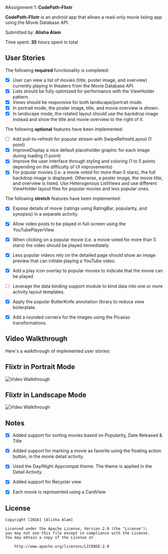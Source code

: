 #Assignment 1: **CodePath-Flixtr**

**CodePath-Flixtr** is an android app that allows a read-only movie listing app using the Movie Database API.

Submitted by: **Alisha Alam**

Time spent: **35** hours spent in total

## User Stories

The following **required** functionality is completed:

* [x] User can view a list of movies (title, poster image, and overview) currently playing in theaters from the Movie Database API.
* [x] Lists should be fully optimized for performance with the ViewHolder pattern.
* [x] Views should be responsive for both landscape/portrait mode.
* [x] In portrait mode, the poster image, title, and movie overview is shown.
* [x] In landscape mode, the rotated layout should use the backdrop image instead and show the title and movie overview to the right of it.

The following **optional** features have been implemented:

* [ ] Add pull-to-refresh for popular stream with SwipeRefreshLayout (1 point)
* [x] ImproveDisplay a nice default placeholder graphic for each image during loading (1 point)
* [x] Improve the user interface through styling and coloring (1 to 5 points depending on the difficulty of UI improvements)
* [x] For popular movies (i.e. a movie voted for more than 5 stars), the full backdrop image is displayed. Otherwise, a poster image, the movie title, and overview is listed. Use Heterogenous ListViews and use different ViewHolder layout files for popular movies and less popular ones.

The following **stretch** features have been implemented:
* [x] Expose details of movie (ratings using RatingBar, popularity, and synopsis) in a separate activity.
* [x] Allow video posts to be played in full-screen using the YouTubePlayerView
* [x] When clicking on a popular movie (i.e. a movie voted for more than 5 stars) the video should be played immediately.
* [x] Less popular videos rely on the detailed page should show an image preview that can initiate playing a YouTube video.
* [x] Add a play icon overlay to popular movies to indicate that the movie can be played
* [ ] Leverage the data binding support module to bind data into one or more activity layout templates.
* [x] Apply the popular ButterKnife annotation library to reduce view boilerplate. 
* [x] Add a rounded corners for the images using the Picasso transformations. 


## Video Walkthrough 

Here's a walkthrough of implemented user stories:
## Flixtr in Portrait Mode

<img src='https://github.com/alishaalam/CodePath-Flixtr/blob/18d02a52befbf0f8b53ce07412da4aa207477e19/Flixtr_Portrait.gif' title='FLixtr_Portrait Video Walkthrough' width='' alt='Video Walkthrough' />

## Flixtr in Landscape Mode

<img src='https://github.com/alishaalam/CodePath-Flixtr/blob/356bf9b04dc62b08c0b022b2d2d254ce41e76138/Flixtr_Landscape.gif' title='FLixtr_Portrait Video Walkthrough' width='' alt='Video Walkthrough' />


## Notes
* [x] Added support for sorting movies based on Popularity, Date Released & Title
* [x] Added support for marking a movie as favorite using the floating action button, in the movie detail activity.
* [x] Used the Day/Night Appcompat theme. The theme is applied in the Detail Activity.
* [x] Added support for Recycler view
* [x] Each movie is represented using a CardView


## License

    Copyright [2016] [Alisha Alam]

    Licensed under the Apache License, Version 2.0 (the "License");
    you may not use this file except in compliance with the License.
    You may obtain a copy of the License at

        http://www.apache.org/licenses/LICENSE-2.0
